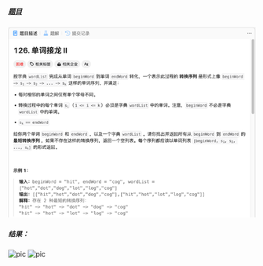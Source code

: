 ##### [题目](https://leetcode.cn/problems/word-ladder-ii/description/)
![pic](img.png)
##### 结果：
![pic](result.png)
![pic](result2.png)